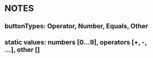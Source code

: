 #  NOTES


## buttonTypes: Operator, Number, Equals, Other
## static values: numbers [0...9], operators [+, -, ...], other []

